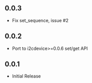 0.0.3
-----

* Fix set_sequence, issue #2

0.0.2
-----

* Port to i2cdevice>=0.0.6 set/get API

0.0.1
-----

* Initial Release
